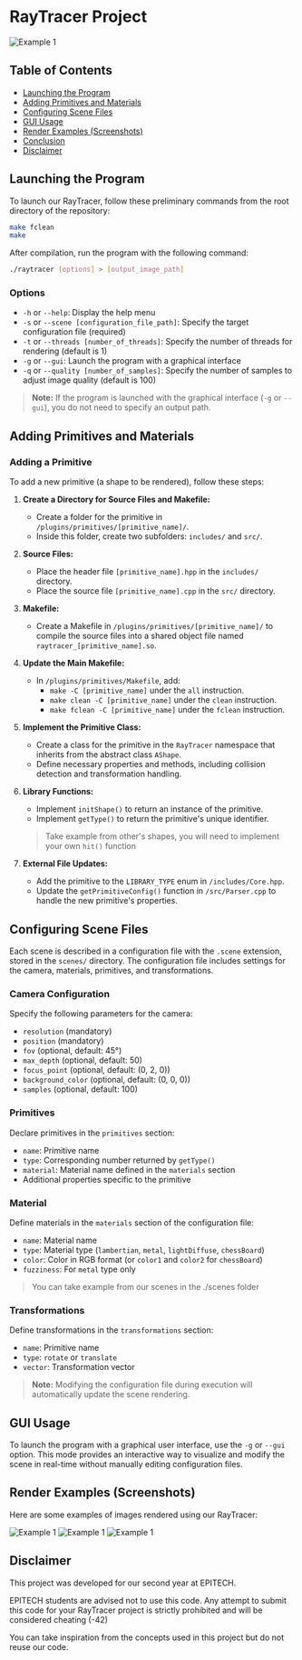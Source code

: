 # RayTracer Project

![Example 1](./screenshots/demo_colored_light_5000_1080p.png)

## Table of Contents
- [Launching the Program](#launching-the-program)
- [Adding Primitives and Materials](#adding-primitives-and-materials)
- [Configuring Scene Files](#configuring-scene-files)
- [GUI Usage](#gui-usage)
- [Render Examples (Screenshots)](#render-examples-screenshots)
- [Conclusion](#conclusion)
- [Disclaimer](#disclaimer)

## Launching the Program
To launch our RayTracer, follow these preliminary commands from the root directory of the repository:

```sh
make fclean
make
```

After compilation, run the program with the following command:

```sh
./raytracer [options] > [output_image_path]
```

### Options
- `-h` or `--help`: Display the help menu
- `-s` or `--scene [configuration_file_path]`: Specify the target configuration file (required)
- `-t` or `--threads [number_of_threads]`: Specify the number of threads for rendering (default is 1)
- `-g` or `--gui`: Launch the program with a graphical interface
- `-q` or `--quality [number_of_samples]`: Specify the number of samples to adjust image quality (default is 100)

> **Note:** If the program is launched with the graphical interface (`-g` or `--gui`), you do not need to specify an output path.

## Adding Primitives and Materials
### Adding a Primitive
To add a new primitive (a shape to be rendered), follow these steps:

1. **Create a Directory for Source Files and Makefile:**
   - Create a folder for the primitive in `/plugins/primitives/[primitive_name]/`.
   - Inside this folder, create two subfolders: `includes/` and `src/`.

2. **Source Files:**
   - Place the header file `[primitive_name].hpp` in the `includes/` directory.
   - Place the source file `[primitive_name].cpp` in the `src/` directory.

3. **Makefile:**
   - Create a Makefile in `/plugins/primitives/[primitive_name]/` to compile the source files into a shared object file named `raytracer_[primitive_name].so`.

4. **Update the Main Makefile:**
   - In `/plugins/primitives/Makefile`, add:
     - `make -C [primitive_name]` under the `all` instruction.
     - `make clean -C [primitive_name]` under the `clean` instruction.
     - `make fclean -C [primitive_name]` under the `fclean` instruction.

5. **Implement the Primitive Class:**
   - Create a class for the primitive in the `RayTracer` namespace that inherits from the abstract class `AShape`.
   - Define necessary properties and methods, including collision detection and transformation handling.

6. **Library Functions:**
   - Implement `initShape()` to return an instance of the primitive.
   - Implement `getType()` to return the primitive's unique identifier.

   > Take example from other's shapes, you will need to implement your own `hit()` function

7. **External File Updates:**
   - Add the primitive to the `LIBRARY_TYPE` enum in `/includes/Core.hpp`.
   - Update the `getPrimitiveConfig()` function in `/src/Parser.cpp` to handle the new primitive's properties.

## Configuring Scene Files
Each scene is described in a configuration file with the `.scene` extension, stored in the `scenes/` directory. The configuration file includes settings for the camera, materials, primitives, and transformations.

### Camera Configuration
Specify the following parameters for the camera:
- `resolution` (mandatory)
- `position` (mandatory)
- `fov` (optional, default: 45°)
- `max_depth` (optional, default: 50)
- `focus_point` (optional, default: (0, 2, 0))
- `background_color` (optional, default: (0, 0, 0))
- `samples` (optional, default: 100)

### Primitives
Declare primitives in the `primitives` section:
- `name`: Primitive name
- `type`: Corresponding number returned by `getType()`
- `material`: Material name defined in the `materials` section
- Additional properties specific to the primitive

### Material
Define materials in the `materials` section of the configuration file:
- `name`: Material name
- `type`: Material type (`lambertian`, `metal`, `lightDiffuse`, `chessBoard`)
- `color`: Color in RGB format (or `color1` and `color2` for `chessBoard`)
- `fuzziness`: For `metal` type only

> You can take example from our scenes in the ./scenes folder

### Transformations
Define transformations in the `transformations` section:
- `name`: Primitive name
- `type`: `rotate` or `translate`
- `vector`: Transformation vector

> **Note:** Modifying the configuration file during execution will automatically update the scene rendering.

## GUI Usage
To launch the program with a graphical user interface, use the `-g` or `--gui` option. This mode provides an interactive way to visualize and modify the scene in real-time without manually editing configuration files.

## Render Examples (Screenshots)
Here are some examples of images rendered using our RayTracer:

![Example 1](./screenshots/demo_low_quality_1.png)
![Example 1](./screenshots/demo_low_quality_2.png)
![Example 1](./screenshots/demo_french_chess_2500_1080p.png)

## Disclaimer
This project was developed for our second year at EPITECH.

EPITECH students are advised not to use this code. Any attempt to submit this code for your RayTracer project is strictly prohibited and will be considered cheating (-42)

You can take inspiration from the concepts used in this project but do not reuse our code.
